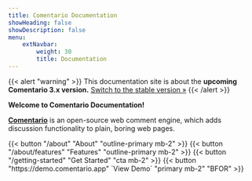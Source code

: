 ```yaml
---
title: Comentario Documentation
showHeading: false
showDescription: false
menu:
    extNavbar:
        weight: 30
        title: Documentation
---
```


<!-- TODO remove before 3.x release -->
{{< alert "warning" >}}
This documentation site is about the **upcoming Comentario 3.x version.**
[Switch to the stable version »](https://docs.comentario.app/)
{{< /alert >}}

**Welcome to Comentario Documentation!**

**[Comentario](https://comentario.app)** is an open-source web comment engine, which adds discussion functionality to plain, boring web pages.

<p class="text-center">
{{< button "/about" "About" "outline-primary mb-2" >}}
{{< button "/about/features" "Features" "outline-primary mb-2" >}}
{{< button "/getting-started" "Get Started" "cta mb-2" >}}
{{< button "https://demo.comentario.app" `View Demo<i class="fas fa-external-link ms-2"></i>` "primary mb-2" "BFOR" >}}
</p>
